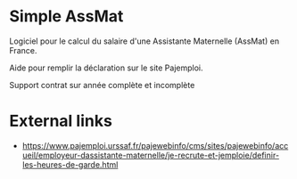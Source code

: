 # Simple AssMat
Logiciel pour le calcul du salaire d'une Assistante Maternelle (AssMat) en France.

Aide pour remplir la déclaration sur le site Pajemploi.

Support contrat sur année complète et incomplète

# External links

- https://www.pajemploi.urssaf.fr/pajewebinfo/cms/sites/pajewebinfo/accueil/employeur-dassistante-maternelle/je-recrute-et-jemploie/definir-les-heures-de-garde.html

